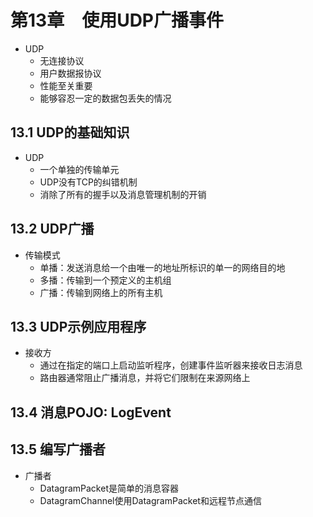 
# 第13章　使用UDP广播事件

* UDP
  * 无连接协议
  * 用户数据报协议
  * 性能至关重要
  * 能够容忍一定的数据包丢失的情况

## 13.1  UDP的基础知识

* UDP
  * 一个单独的传输单元
  * UDP没有TCP的纠错机制
  * 消除了所有的握手以及消息管理机制的开销

## 13.2  UDP广播

* 传输模式
  * 单播：发送消息给一个由唯一的地址所标识的单一的网络目的地
  * 多播：传输到一个预定义的主机组
  * 广播：传输到网络上的所有主机

## 13.3  UDP示例应用程序

* 接收方
  * 通过在指定的端口上启动监听程序，创建事件监听器来接收日志消息
  * 路由器通常阻止广播消息，并将它们限制在来源网络上

## 13.4  消息POJO: LogEvent

## 13.5  编写广播者

* 广播者
  * DatagramPacket是简单的消息容器
  * DatagramChannel使用DatagramPacket和远程节点通信